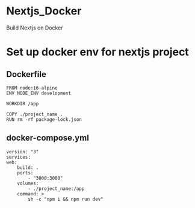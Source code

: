 # Nextjs_Docker
Build Nextjs on Docker

# Set up docker env for nextjs project
## Dockerfile
    FROM node:16-alpine
    ENV NODE_ENV development

    WORKDIR /app

    COPY ./project_name .
    RUN rm -rf package-lock.json

## docker-compose.yml
    version: "3"
    services:
    web:
        build: .
        ports:
            - "3000:3000"
        volumes:
            - ./project_name:/app
        command: >
            sh -c "npm i && npm run dev"
